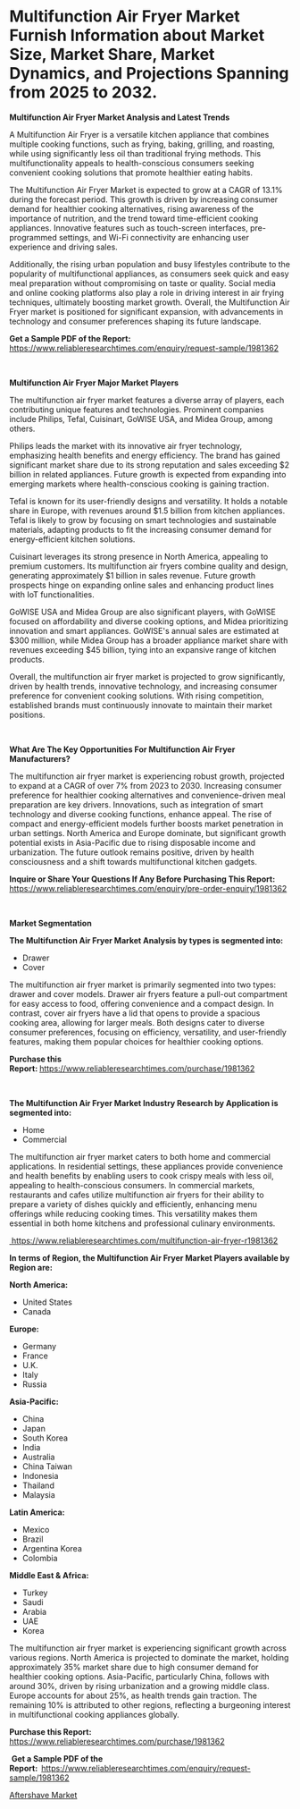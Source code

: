 <p><h1>Multifunction Air Fryer Market Furnish Information about Market Size, Market Share, Market Dynamics, and Projections Spanning from 2025 to 2032.</h1></p><p><strong>Multifunction Air Fryer Market Analysis and Latest Trends</strong></p>
<p><p>A Multifunction Air Fryer is a versatile kitchen appliance that combines multiple cooking functions, such as frying, baking, grilling, and roasting, while using significantly less oil than traditional frying methods. This multifunctionality appeals to health-conscious consumers seeking convenient cooking solutions that promote healthier eating habits.</p><p>The Multifunction Air Fryer Market is expected to grow at a CAGR of 13.1% during the forecast period. This growth is driven by increasing consumer demand for healthier cooking alternatives, rising awareness of the importance of nutrition, and the trend toward time-efficient cooking appliances. Innovative features such as touch-screen interfaces, pre-programmed settings, and Wi-Fi connectivity are enhancing user experience and driving sales. </p><p>Additionally, the rising urban population and busy lifestyles contribute to the popularity of multifunctional appliances, as consumers seek quick and easy meal preparation without compromising on taste or quality. Social media and online cooking platforms also play a role in driving interest in air frying techniques, ultimately boosting market growth. Overall, the Multifunction Air Fryer market is positioned for significant expansion, with advancements in technology and consumer preferences shaping its future landscape.</p></p>
<p><strong>Get a Sample PDF of the Report:&nbsp;</strong> <a href="https://www.reliableresearchtimes.com/enquiry/request-sample/1981362?utm_campaign=2233&utm_medium=2&utm_source=Github&utm_content=ia&utm_term=05042025&utm_id=multifunction-air-fryer">https://www.reliableresearchtimes.com/enquiry/request-sample/1981362</a></p>
<p>&nbsp;</p>
<p><strong>Multifunction Air Fryer Major Market Players</strong></p>
<p><p>The multifunction air fryer market features a diverse array of players, each contributing unique features and technologies. Prominent companies include Philips, Tefal, Cuisinart, GoWISE USA, and Midea Group, among others.</p><p>Philips leads the market with its innovative air fryer technology, emphasizing health benefits and energy efficiency. The brand has gained significant market share due to its strong reputation and sales exceeding $2 billion in related appliances. Future growth is expected from expanding into emerging markets where health-conscious cooking is gaining traction.</p><p>Tefal is known for its user-friendly designs and versatility. It holds a notable share in Europe, with revenues around $1.5 billion from kitchen appliances. Tefal is likely to grow by focusing on smart technologies and sustainable materials, adapting products to fit the increasing consumer demand for energy-efficient kitchen solutions.</p><p>Cuisinart leverages its strong presence in North America, appealing to premium customers. Its multifunction air fryers combine quality and design, generating approximately $1 billion in sales revenue. Future growth prospects hinge on expanding online sales and enhancing product lines with IoT functionalities.</p><p>GoWISE USA and Midea Group are also significant players, with GoWISE focused on affordability and diverse cooking options, and Midea prioritizing innovation and smart appliances. GoWISE's annual sales are estimated at $300 million, while Midea Group has a broader appliance market share with revenues exceeding $45 billion, tying into an expansive range of kitchen products.</p><p>Overall, the multifunction air fryer market is projected to grow significantly, driven by health trends, innovative technology, and increasing consumer preference for convenient cooking solutions. With rising competition, established brands must continuously innovate to maintain their market positions.</p></p>
<p>&nbsp;</p>
<p><strong>What Are The Key Opportunities For Multifunction Air Fryer Manufacturers?</strong></p>
<p><p>The multifunction air fryer market is experiencing robust growth, projected to expand at a CAGR of over 7% from 2023 to 2030. Increasing consumer preference for healthier cooking alternatives and convenience-driven meal preparation are key drivers. Innovations, such as integration of smart technology and diverse cooking functions, enhance appeal. The rise of compact and energy-efficient models further boosts market penetration in urban settings. North America and Europe dominate, but significant growth potential exists in Asia-Pacific due to rising disposable income and urbanization. The future outlook remains positive, driven by health consciousness and a shift towards multifunctional kitchen gadgets.</p></p>
<p><strong>Inquire or Share Your Questions If Any Before Purchasing This Report:</strong> <a href="https://www.reliableresearchtimes.com/enquiry/pre-order-enquiry/1981362?utm_campaign=2233&utm_medium=2&utm_source=Github&utm_content=ia&utm_term=05042025&utm_id=multifunction-air-fryer">https://www.reliableresearchtimes.com/enquiry/pre-order-enquiry/1981362</a></p>
<p>&nbsp;</p>
<p><strong>Market Segmentation</strong></p>
<p><strong>The Multifunction Air Fryer Market Analysis by types is segmented into:</strong></p>
<p><ul><li>Drawer</li><li>Cover</li></ul></p>
<p><p>The multifunction air fryer market is primarily segmented into two types: drawer and cover models. Drawer air fryers feature a pull-out compartment for easy access to food, offering convenience and a compact design. In contrast, cover air fryers have a lid that opens to provide a spacious cooking area, allowing for larger meals. Both designs cater to diverse consumer preferences, focusing on efficiency, versatility, and user-friendly features, making them popular choices for healthier cooking options.</p></p>
<p><strong>Purchase this Report:&nbsp;</strong><a href="https://www.reliableresearchtimes.com/purchase/1981362?utm_campaign=2233&utm_medium=2&utm_source=Github&utm_content=ia&utm_term=05042025&utm_id=multifunction-air-fryer">https://www.reliableresearchtimes.com/purchase/1981362</a></p>
<p>&nbsp;</p>
<p><strong>The Multifunction Air Fryer Market Industry Research by Application is segmented into:</strong></p>
<p><ul><li>Home</li><li>Commercial</li></ul></p>
<p><p>The multifunction air fryer market caters to both home and commercial applications. In residential settings, these appliances provide convenience and health benefits by enabling users to cook crispy meals with less oil, appealing to health-conscious consumers. In commercial markets, restaurants and cafes utilize multifunction air fryers for their ability to prepare a variety of dishes quickly and efficiently, enhancing menu offerings while reducing cooking times. This versatility makes them essential in both home kitchens and professional culinary environments.</p></p>
<p><a href="https://www.reliableresearchtimes.com/multifunction-air-fryer-r1981362?utm_campaign=2233&utm_medium=2&utm_source=Github&utm_content=ia&utm_term=05042025&utm_id=multifunction-air-fryer">&nbsp;https://www.reliableresearchtimes.com/multifunction-air-fryer-r1981362</a></p>
<p><strong>In terms of Region, the Multifunction Air Fryer Market Players available by Region are:</strong></p>
<p>
    <p> <strong> North America: </strong>
        <ul>
            <li>United States</li>
            <li>Canada</li>
        </ul>
        </p> 
    <p> <strong> Europe: </strong>
        <ul>
            <li>Germany</li>
            <li>France</li>
            <li>U.K.</li>
            <li>Italy</li>
            <li>Russia</li>
        </ul>
        </p> 
    <p> <strong> Asia-Pacific: </strong>
        <ul>
            <li>China</li>
            <li>Japan</li>
            <li>South Korea</li>
            <li>India</li>
            <li>Australia</li>
            <li>China Taiwan</li>
            <li>Indonesia</li>
            <li>Thailand</li>
            <li>Malaysia</li>
        </ul>
        </p> 
    <p> <strong> Latin America: </strong>
        <ul>
            <li>Mexico</li>
            <li>Brazil</li>
            <li>Argentina Korea</li>
            <li>Colombia</li>
        </ul>
        </p> 
    <p> <strong> Middle East & Africa: </strong>
        <ul>
            <li>Turkey</li>
            <li>Saudi</li>
            <li>Arabia</li>
            <li>UAE</li>
            <li>Korea</li>
        </ul>
    </p>
    </p>
<p><p>The multifunction air fryer market is experiencing significant growth across various regions. North America is projected to dominate the market, holding approximately 35% market share due to high consumer demand for healthier cooking options. Asia-Pacific, particularly China, follows with around 30%, driven by rising urbanization and a growing middle class. Europe accounts for about 25%, as health trends gain traction. The remaining 10% is attributed to other regions, reflecting a burgeoning interest in multifunctional cooking appliances globally.</p></p>
<p><strong>Purchase this Report: </strong><a href="https://www.reliableresearchtimes.com/purchase/1981362?utm_campaign=2233&utm_medium=2&utm_source=Github&utm_content=ia&utm_term=05042025&utm_id=multifunction-air-fryer">https://www.reliableresearchtimes.com/purchase/1981362</a></p>
<p>&nbsp;<strong>Get a Sample PDF of the Report:&nbsp;&nbsp;</strong><a href="https://www.reliableresearchtimes.com/enquiry/request-sample/1981362?utm_campaign=2233&utm_medium=2&utm_source=Github&utm_content=ia&utm_term=05042025&utm_id=multifunction-air-fryer">https://www.reliableresearchtimes.com/enquiry/request-sample/1981362</a></p>
<p><strong></strong></p>
<p><p><a href="https://github.com/globismark/Market-Research-Report-List-6/blob/main/aftershave-market.md?utm_campaign=2233&utm_medium=2&utm_source=Github&utm_content=ia&utm_term=05042025&utm_id=multifunction-air-fryer">Aftershave Market</a></p></p>